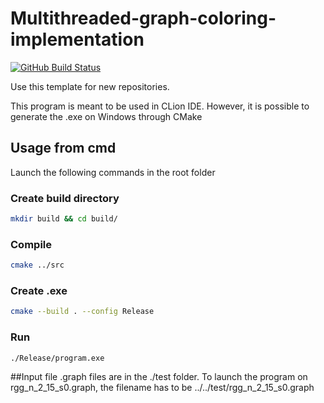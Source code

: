 # Multithreaded-graph-coloring-implementation


[![GitHub Build Status](https://github.com/team-diana/DIANA-TemplateCPP/workflows/C/C++%20CI/badge.svg)](https://github.com/team-diana/DIANA-TemplateCPP/actions)

Use this template for new repositories.

This program is meant to be used in CLion IDE.
However, it is possible to generate the .exe on Windows 
through CMake

## Usage from cmd

Launch the following commands in the root folder

### Create build directory

```bash
mkdir build && cd build/
```

### Compile

```bash
cmake ../src
```

### Create .exe

```bash
cmake --build . --config Release 
```

### Run

```bash
./Release/program.exe
```

##Input file
.graph files are in the ./test folder. To launch the program on rgg_n_2_15_s0.graph, the filename has to be ../../test/rgg_n_2_15_s0.graph
